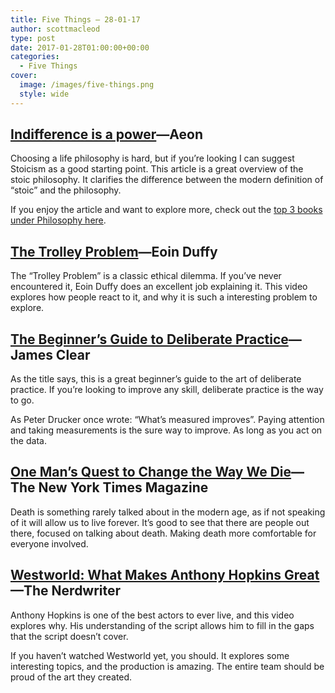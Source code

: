 ```yaml
---
title: Five Things – 28-01-17
author: scottmacleod
type: post
date: 2017-01-28T01:00:00+00:00
categories:
  - Five Things
cover:
  image: /images/five-things.png
  style: wide
---
```

## [Indifference is a power][1]—Aeon

Choosing a life philosophy is hard, but if you&#8217;re looking I can suggest Stoicism as a good starting point. This article is a great overview of the stoic philosophy. It clarifies the difference between the modern definition of “stoic” and the philosophy.

If you enjoy the article and want to explore more, check out the [top 3 books under Philosophy here][2].

## [The Trolley Problem][3]—Eoin Duffy

The &#8220;Trolley Problem&#8221; is a classic ethical dilemma. If you&#8217;ve never encountered it, Eoin Duffy does an excellent job explaining it. This video explores how people react to it, and why it is such a interesting problem to explore.

## [The Beginner’s Guide to Deliberate Practice][4]—James Clear

As the title says, this is a great beginner’s guide to the art of deliberate practice. If you’re looking to improve any skill, deliberate practice is the way to go.

As Peter Drucker once wrote: “What&#8217;s measured improves”. Paying attention and taking measurements is the sure way to improve. As long as you act on the data.

## [One Man’s Quest to Change the Way We Die][5]—The New York Times Magazine

Death is something rarely talked about in the modern age, as if not speaking of it will allow us to live forever. It’s good to see that there are people out there, focused on talking about death. Making death more comfortable for everyone involved.

## [Westworld: What Makes Anthony Hopkins Great][6]—The Nerdwriter

Anthony Hopkins is one of the best actors to ever live, and this video explores why. His understanding of the script allows him to fill in the gaps that the script doesn&#8217;t cover.

If you haven&#8217;t watched Westworld yet, you should. It explores some interesting topics, and the production is amazing. The entire team should be proud of the art they created.

 [1]: https://aeon.co/essays/why-stoicism-is-one-of-the-best-mind-hacks-ever-devised
 [2]: https://scottmacleod.co/books/
 [3]: https://vimeo.com/199613170
 [4]: http://jamesclear.com/beginners-guide-deliberate-practice
 [5]: https://www.nytimes.com/2017/01/03/magazine/one-mans-quest-to-change-the-way-we-die.html
 [6]: https://www.youtube.com/watch?v=4kSGkGKwp9U
